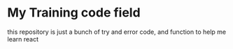 # My Training code field 

this repository is just a bunch of try and error code, and function to help me learn react
